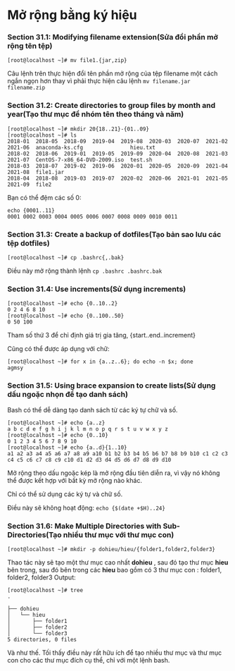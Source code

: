 # Mở rộng bằng ký hiệu
### Section 31.1: Modifying filename extension(Sửa đổi phần mở rộng tên tệp)
```
[root@localhost ~]# mv file1.{jar,zip}
```
Câu lệnh trên thực hiện đổi tên phần mở rộng của tệp filename một cách ngắn ngọn hơn thay vì phải thực hiện câu lệnh `mv filename.jar filename.zip`

### Section 31.2: Create directories to group files by month and year(Tạo thư mục để nhóm tên theo tháng và năm)
```
[root@localhost ~]# mkdir 20{18..21}-{01..09}
[root@localhost ~]# ls
2018-01  2018-05  2018-09  2019-04  2019-08  2020-03  2020-07  2021-02  2021-06  anaconda-ks.cfg               hieu.txt
2018-02  2018-06  2019-01  2019-05  2019-09  2020-04  2020-08  2021-03  2021-07  CentOS-7-x86_64-DVD-2009.iso  test.sh
2018-03  2018-07  2019-02  2019-06  2020-01  2020-05  2020-09  2021-04  2021-08  file1.jar
2018-04  2018-08  2019-03  2019-07  2020-02  2020-06  2021-01  2021-05  2021-09  file2
```
Bạn có thể đệm các số 0:
```
echo {0001..11}
0001 0002 0003 0004 0005 0006 0007 0008 0009 0010 0011
```

### Section 31.3: Create a backup of dotfiles(Tạo bản sao lưu các tệp dotfiles)
```
[root@localhost ~]# cp .bashrc{,.bak}
```
Điều này mở rộng thành lệnh `cp .bashrc .bashrc.bak`

### Section 31.4: Use increments(Sử dụng increments)
```
[root@localhost ~]# echo {0..10..2}
0 2 4 6 8 10
[root@localhost ~]# echo {0..100..50}
0 50 100
```
Tham số thứ 3 để chỉ định giá trị gia tăng, {start..end..increment}

Cũng có thể được áp dụng với chữ:
```
[root@localhost ~]# for x in {a..z..6}; do echo -n $x; done
agmsy
```

### Section 31.5: Using brace expansion to create lists(Sử dụng dấu ngoặc nhọn để tạo danh sách)
Bash có thể dễ dàng tạo danh sách từ các ký tự chữ và số.
```
[root@localhost ~]# echo {a..z}
a b c d e f g h i j k l m n o p q r s t u v w x y z
[root@localhost ~]# echo {0..10}
0 1 2 3 4 5 6 7 8 9 10
[root@localhost ~]# echo {a..d}{1..10}
a1 a2 a3 a4 a5 a6 a7 a8 a9 a10 b1 b2 b3 b4 b5 b6 b7 b8 b9 b10 c1 c2 c3 c4 c5 c6 c7 c8 c9 c10 d1 d2 d3 d4 d5 d6 d7 d8 d9 d10
```
Mở rộng theo dấu ngoặc kép là mở rộng đầu tiên diễn ra, vì vậy nó không thể được kết hợp với bất kỳ mở rộng nào khác.

Chỉ có thể sử dụng các ký tự và chữ số.

Điều này sẽ không hoạt động: `echo {$(date +$H)..24}`

### Section 31.6: Make Multiple Directories with Sub-Directories(Tạo nhiều thư mục với thư mục con)
```
[root@localhost ~]# mkdir -p dohieu/hieu/{folder1,folder2,folder3}
```
Thao tác này sẽ tạo một thư mục cao nhất **dohieu** , sau đó tạo thư mục **hieu** bên trong, sau đó bên trong các **hieu** bao gồm có 3 thư mục con : folder1, folder2, folder3 Output:
```
[root@localhost ~]# tree
.

├── dohieu
│   └── hieu
│       ├── folder1
│       ├── folder2
│       └── folder3
5 directories, 0 files
```
Và như thế. Tối thấy điều này rất hữu ích để tạo nhiều thư mục và thư mục con cho các thư mục đích cụ thể, chỉ với một lệnh bash.
